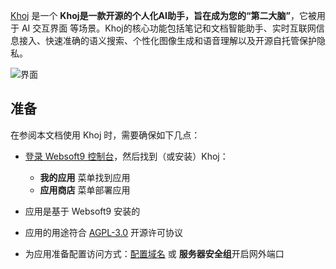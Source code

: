 [Khoj](https://khoj.dev) 是一个 **Khoj是一款开源的个人化AI助手，旨在成为您的“第二大脑”**，它被用于 AI 交互界面  等场景。Khoj的核心功能包括笔记和文档智能助手、实时互联网信息接入、快速准确的语义搜索、个性化图像生成和语音理解以及开源自托管保护隐私。


![界面](http://libs.websoft9.com/Websoft9/DocsPicture/zh/khoj/khoj-gui-websoft9.png)


## 准备

在参阅本文档使用 Khoj 时，需要确保如下几点：

- [登录 Websoft9 控制台](./login-console)，然后找到（或安装）Khoj：
  - **我的应用** 菜单找到应用 
  - **应用商店** 菜单部署应用

- 应用是基于 Websoft9 安装的


- 应用的用途符合 [AGPL-3.0](https://opensource.org/licenses/AGPL-3.0) 开源许可协议


- 为应用准备配置访问方式：[配置域名](./domain-set) 或 **服务器安全组**开启网外端口